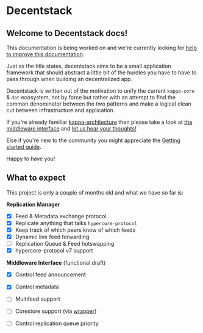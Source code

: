 Decentstack
=================

## Welcome to Decentstack docs!
This documentation is being worked on and we're currently
looking for [help to improve this documentation](https://github.com/decentpass/decentpass/issues).

Just as the title states, decentstack aims to be a small application framework that
should abstract a little bit of the hurdles you have to have to pass through
when building an decentralized app.

Decentstack is written out of the motivation to unify the current `kappa-core` & `dat` ecosystem, not by force
but rather with an attempt to find the common denominator between the
two patterns and make a logical clean cut between infrastructure and
application.

If you're already familiar [kappa-architecture](https://github.com/kappa-db/)
then please take a look at [the middleware
interface](/middleware_interface.md)
and [let us hear your thoughts!](https://github.com/decentpass/decentpass/issues/middleware_interface_design)

Else if you're new to the community you might appreciate the [Getting
started guide](getting_started.md).

Happy to have you!

## What to expect

This project is only a couple of months old and what we have so far is:

__Replication Manager__
- [x] Feed & Metadata exchange protocol
- [x] Replicate anything that talks `hypercore-protocol`
- [x] Keep track of which peers know of which feeds
- [x] Dynamic live feed forwarding
- [ ] Replication Queue & Feed hotswapping
- [x] hypercore-protocol v7 support

__Middleware Interface__ (functional draft)
- [x] Control feed announcement
- [x] Control metadata
- [ ] Multifeed support
- [ ] Corestore support (via [wrapper](./examples/replic8-corestore.js))
- [ ] Control replication queue priority


